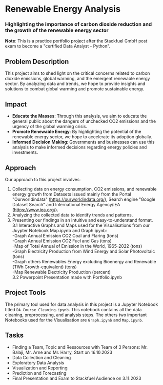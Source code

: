 # Renewable Energy Analysis
### Highlighting the importance of carbon dioxide reduction and the growth of the renewable energy sector

**Note**: This is a practice portfolio project after the Stackfuel GmbH post exam to become a "certified Data Analyst - Python".

## Problem Description
This project aims to shed light on the critical concerns related to carbon dioxide emissions, global warming, and the emergent renewable energy sector. By analyzing data and trends, we hope to provide insights and solutions to combat global warming and promote sustainable energy.

## Impact
- **Educate the Masses**: Through this analysis, we aim to educate the general public about the dangers of unchecked CO2 emissions and the urgency of the global warming crisis.
- **Promote Renewable Energy**: By highlighting the potential of the renewable energy sector, we hope to accelerate its adoption globally.
- **Informed Decision Making**: Governments and businesses can use this analysis to make informed decisions regarding energy policies and investments.

## Approach
Our approach to this project involves:
1. Collecting data on energy consumption, CO2 emissions, and renewable energy growth from Datasets issued mainly from the Portal "Ourworldindata" (https://ourworldindata.org/), Search engine "Google Dataset Search" and International Energy Agency/IEA (https://www.iea.org/).
2. Analyzing the collected data to identify trends and patterns.
3. Presenting our findings in an intuitive and easy-to-understand format.<br>
3.1 Interactive Graphs and Maps used for the Visualisations from our Juypter Notebook Map.ipynb and Graph.ipynb:<br>
-Graph Annual Emission CO2 Coal and Flaring (tons) <br>
-Graph Annual Emission CO2 Fuel and Gas (tons) <br>
-Map of Total Annual of Emission in the World, 1965-2022 (tons) <br>
-Graph Electricity Production from Wind Energy and Solar Photovoltaic (tons) <br>
-Graph others Renewables Energy excluding Bioenergy and Renewable (TWh Growth-equivalent) (tons) <br> 
-Map Renewable Electricity Production (percent)<br>
3.2 Powerpoint Presentation made with Portfolio.ipynb
       
## Project Tools
The primary tool used for data analysis in this project is a Jupyter Notebook titled `DA_Course_Cleaning.ipynb`. This notebook contains all the data cleaning, preprocessing, and analysis steps. The others two important Notebooks used for the Visualisation are `Graph.ipynb` and `Map.ipynb`. 

## Tasks
- Finding a Team, Topic and Ressources with Team of 3 Persons: Mr. Balaji, Mr. Arne and Mr. Harry, Start on 16.10.2023
- Data Collection and Cleaning
- Exploratory Data Analysis
- Visualization and Reporting
- Prediction and Forecasting
- Final Presentation and Exam to Stackfuel Audience on 3.11.2023
